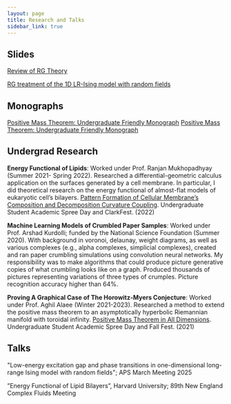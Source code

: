 ```yaml
---
layout: page
title: Research and Talks
sidebar_link: true
---
```

## Slides
<a href="./RG_Review.pdf">Review of RG Theory</a>

<a href="./Reading_Presentation__March_21st__2023%20(4)%20(1)%20(1).pdf">RG treatment of the 1D LR-Ising model with
random fields</a> 

## Monographs
<a href="./trial_project.pdf">Positive Mass Theorem: Undergraduate Friendly Monograph</a> 
<a href="./abdulaistatfinal.pdf">Positive Mass Theorem: Undergraduate Friendly Monograph</a> 

## Undergrad Research

<b>Energy Functional of Lipids</b>: Worked under Prof. Ranjan Mukhopadhyay (Summer 2021- Spring 2022). Researched a
differential-geometric calculus application on the surfaces generated by a cell membrane. In particular, I did theoretical research on
the energy functional of almost-flat models of eukaryotic cell’s bilayers.
<a href="https://commons.clarku.edu/cgi/viewcontent.cgi?article=2896&context=asdff">Pattern Formation of Cellular Membrane’s Composition and Decomposition Curvature Coupling</a>. Undergraduate Student
Academic Spree Day and ClarkFest. (2022)

<b> Machine Learning Models of Crumbled Paper Samples</b>: Worked under Prof. Arshad Kurdolli; funded by the National
Science Foundation (Summer 2020). With background in voronoi, delaunay, weight diagrams, as well as various complexes
(e.g., alpha complexes, simplicial complexes), created and ran paper crumbling simulations using convolution neural networks.
My responsibility was to make algorithms that could produce picture generative copies of what crumbling looks like on a
graph. Produced thousands of pictures representing variations of three types of crumples. Picture recognition accuracy higher
than 64%.

<b>Proving A Graphical Case of The Horowitz-Myers Conjecture</b>: Worked under Prof. Aghil Alaee (Winter 2021-2023). Researched a method to extend the positive mass theorem to an asymptotically hyperbolic Riemannian manifold
with toroidal infinity.
<a href="https://commons.clarku.edu/cgi/viewcontent.cgi?article=2795&context=asdff">Positive Mass Theorem in All Dimensions</a>. Undergraduate Student Academic Spree Day and Fall Fest. (2021)

## Talks
"Low-energy excitation gap and phase transitions in one-dimensional long-range Ising model with random fields"; APS March Meeting 2025

”Energy Functional of Lipid Bilayers”, Harvard University; 89th New England Complex Fluids Meeting
